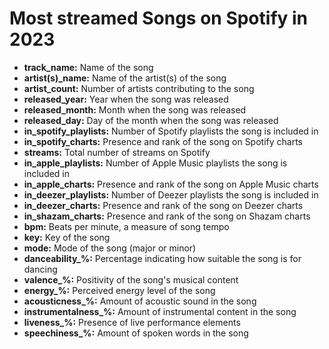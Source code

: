 # Most streamed Songs on Spotify in 2023

* **track_name:** Name of the song
* **artist(s)_name:** Name of the artist(s) of the song
* **artist_count:** Number of artists contributing to the song
* **released_year:** Year when the song was released
* **released_month:** Month when the song was released
* **released_day:** Day of the month when the song was released
* **in_spotify_playlists:** Number of Spotify playlists the song is included in
* **in_spotify_charts:** Presence and rank of the song on Spotify charts
* **streams:** Total number of streams on Spotify
* **in_apple_playlists:** Number of Apple Music playlists the song is included in
* **in_apple_charts:** Presence and rank of the song on Apple Music charts
* **in_deezer_playlists:** Number of Deezer playlists the song is included in
* **in_deezer_charts:** Presence and rank of the song on Deezer charts
* **in_shazam_charts:** Presence and rank of the song on Shazam charts
* **bpm:** Beats per minute, a measure of song tempo
* **key:** Key of the song
* **mode:** Mode of the song (major or minor)
* **danceability_%:** Percentage indicating how suitable the song is for dancing
* **valence_%:** Positivity of the song's musical content
* **energy_%:** Perceived energy level of the song
* **acousticness_%:** Amount of acoustic sound in the song
* **instrumentalness_%:** Amount of instrumental content in the song
* **liveness_%:** Presence of live performance elements
* **speechiness_%:** Amount of spoken words in the song